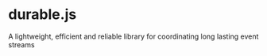 durable.js
=======
A lightweight, efficient and reliable library for coordinating long lasting event streams
    
    
